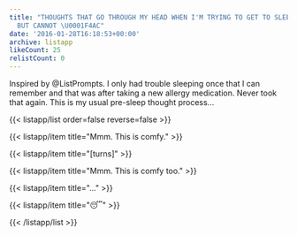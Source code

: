 ```yaml
---
title: "THOUGHTS THAT GO THROUGH MY HEAD WHEN I'M TRYING TO GET TO SLEEP AT NIGHT
  BUT CANNOT \U0001F4AC"
date: '2016-01-28T16:18:53+00:00'
archive: listapp
likeCount: 25
relistCount: 0
---
```


Inspired by @ListPrompts. I only had trouble sleeping once that I can remember and that was after taking a new allergy medication. Never took that again. This is my usual pre-sleep thought process...

{{< listapp/list order=false reverse=false >}}

   {{< listapp/item title="Mmm. This is comfy." >}}

   {{< listapp/item title="[turns]" >}}

   {{< listapp/item title="Mmm. This is comfy too." >}}

   {{< listapp/item title="..." >}}

   {{< listapp/item title="😴" >}}

{{< /listapp/list >}}
